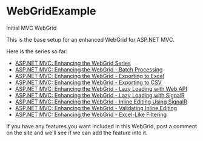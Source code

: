 # WebGridExample
Initial MVC WebGrid

This is the base setup for an enhanced WebGrid for ASP.NET MVC.

Here is the series so far: 

  <ul>
  <li><a href="http://www.danylkoweb.com/Blog/aspnet-mvc-enhancing-the-webgrid-series-99">ASP.NET MVC: Enhancing the WebGrid Series</a></li>
  <li><a href="http://www.danylkoweb.com/Blog/aspnet-mvc-enhancing-the-webgrid-batch-processing-9X">ASP.NET MVC: Enhancing the WebGrid - Batch Processing</a></li>
  <li><a href="http://www.danylkoweb.com/Blog/aspnet-mvc-enhancing-the-webgrid-exporting-data-to-excel-9Y">ASP.NET MVC: Enhancing the WebGrid - Exporting to Excel</a></li>
  <li><a href="http://www.danylkoweb.com/Blog/aspnet-mvc-enhancing-the-webgrid-exporting-data-to-csv-A2">ASP.NET MVC: Enhancing the WebGrid - Exporting to CSV</a></li>
  <li><a href="http://www.danylkoweb.com/Blog/aspnet-mvc-enhancing-the-webgrid-lazy-loading-with-webapi-A4">ASP.NET MVC: Enhancing the WebGrid - Lazy Loading with Web API</a></li>
  <li><a href="http://www.danylkoweb.com/Blog/aspnet-mvc-enhancing-the-webgrid-lazy-loading-with-signalr-A0">ASP.NET MVC: Enhancing the WebGrid - Lazy Loading with SignalR</a></li>
  <li><a href="http://www.danylkoweb.com/Blog/aspnet-mvc-enhancing-the-webgrid-inline-editing-using-signalr-B0">ASP.NET MVC: Enhancing the WebGrid - Inline Editing Using SignalR</a></li>  
  <li><a href="http://www.danylkoweb.com/Blog/aspnet-mvc-enhancing-the-webgrid-validating-inline-editing-B3">ASP.NET MVC: Enhancing the WebGrid - Validating Inline Editing</a></li>
  <li><a href="http://www.danylkoweb.com/Blog/aspnet-mvc-enhancing-the-webgrid-excel-like-filtering-E0">ASP.NET MVC: Enhancing the WebGrid - Excel-Like Filtering</a></li>
</ul>

If you have any features you want included in this WebGrid, post a comment on the site and we'll see if we can add the feature into it.
